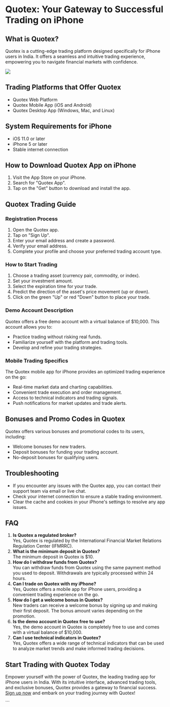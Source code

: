 # Quotex: Your Gateway to Successful Trading on iPhone

## What is Quotex?

Quotex is a cutting-edge trading platform designed specifically for
iPhone users in India. It offers a seamless and intuitive trading
experience, empowering you to navigate financial markets with
confidence.

[![](https://static.quotex.io/files/1_en/300_250.jpg)](https://traff.sbs/brokerqxsignupf)

## Trading Platforms that Offer Quotex

-   Quotex Web Platform
-   Quotex Mobile App (iOS and Android)
-   Quotex Desktop App (Windows, Mac, and Linux)

## System Requirements for iPhone

-   iOS 11.0 or later
-   iPhone 5 or later
-   Stable internet connection

## How to Download Quotex App on iPhone

1.  Visit the App Store on your iPhone.
2.  Search for "Quotex App".
3.  Tap on the "Get" button to download and install the app.

## Quotex Trading Guide

### Registration Process

1.  Open the Quotex app.
2.  Tap on "Sign Up".
3.  Enter your email address and create a password.
4.  Verify your email address.
5.  Complete your profile and choose your preferred trading account
    type.

### How to Start Trading

1.  Choose a trading asset (currency pair, commodity, or index).
2.  Set your investment amount.
3.  Select the expiration time for your trade.
4.  Predict the direction of the asset\'s price movement (up or down).
5.  Click on the green "Up" or red "Down" button to place
    your trade.

### Demo Account Description

Quotex offers a free demo account with a virtual balance of \$10,000.
This account allows you to:

-   Practice trading without risking real funds.
-   Familiarize yourself with the platform and trading tools.
-   Develop and refine your trading strategies.

### Mobile Trading Specifics

The Quotex mobile app for iPhone provides an optimized trading
experience on the go:

-   Real-time market data and charting capabilities.
-   Convenient trade execution and order management.
-   Access to technical indicators and trading signals.
-   Push notifications for market updates and trade alerts.

## Bonuses and Promo Codes in Quotex

Quotex offers various bonuses and promotional codes to its users,
including:

-   Welcome bonuses for new traders.
-   Deposit bonuses for funding your trading account.
-   No-deposit bonuses for qualifying users.

## Troubleshooting

-   If you encounter any issues with the Quotex app, you can contact
    their support team via email or live chat.
-   Check your internet connection to ensure a stable trading
    environment.
-   Clear the cache and cookies in your iPhone\'s settings to resolve
    any app issues.

## FAQ

1.  **Is Quotex a regulated broker?**\
    Yes, Quotex is regulated by the International Financial Market
    Relations Regulation Center (IFMRRC).
2.  **What is the minimum deposit in Quotex?**\
    The minimum deposit in Quotex is \$10.
3.  **How do I withdraw funds from Quotex?**\
    You can withdraw funds from Quotex using the same payment method you
    used to deposit. Withdrawals are typically processed within 24
    hours.
4.  **Can I trade on Quotex with my iPhone?**\
    Yes, Quotex offers a mobile app for iPhone users, providing a
    convenient trading experience on the go.
5.  **How do I get a welcome bonus in Quotex?**\
    New traders can receive a welcome bonus by signing up and making
    their first deposit. The bonus amount varies depending on the
    promotion.
6.  **Is the demo account in Quotex free to use?**\
    Yes, the demo account in Quotex is completely free to use and comes
    with a virtual balance of \$10,000.
7.  **Can I use technical indicators in Quotex?**\
    Yes, Quotex offers a wide range of technical indicators that can be
    used to analyze market trends and make informed trading decisions.

## Start Trading with Quotex Today

Empower yourself with the power of Quotex, the leading trading app for
iPhone users in India. With its intuitive interface, advanced trading
tools, and exclusive bonuses, Quotex provides a gateway to financial
success. [Sign up now](\%22https://traff.sbs/quotexonelink\%22) and
embark on your trading journey with Quotex!

\`\`\`

